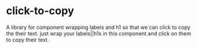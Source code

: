 # click-to-copy

A library for component wrapping labels and h1 so that we can click to copy the their text.
just wrap your labels||h1s in this component and click on them to copy their text.
